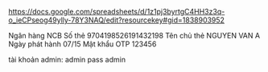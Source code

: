 https://docs.google.com/spreadsheets/d/1z1pj3byrtgC4HH3z3q-o_ieCPseog49ylly-78Y3NAQ/edit?resourcekey#gid=1838903952

Ngân hàng	NCB
Số thẻ	9704198526191432198
Tên chủ thẻ	NGUYEN VAN A
Ngày phát hành	07/15
Mật khẩu OTP	123456

tài khoản admin: admin pass admin